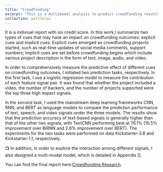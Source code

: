 ```yaml
---
title: "Crowdfunding"
excerpt: "This is a multimodal analysis to predict crowdfunding results.<br/><img src='/images/crowdfunding.png'>"
collection: portfolio
---
```


It is a indiviual report with six credit score. In this work,I summarize two types of cues that may have an impact on crowdfunding outcomes: explicit cues and implicit cues. Explicit cues emerged as crowdfunding projects started, such as real-time updates of social media comments, support numbers; Implicit cues are set before crowdfunding begins which include various project description in the form of text, image, audio, and video.  

In order to comprehensively measure the predictive effect of different cues on crowdfunding outcomes, I initiated two prediction tasks, respectively. In the first task, I use a logistic regression model to measure the contribution of each feature signal pair. It was found that whether the project included a video, the number of backers, and the number of projects supported were the top three high impact signals. 

In the second task, I used the mainstream deep learning frameworks CNN, RNN, and BERT as language models to compare the prediction performance of text, speech, and video signals under the three models. The results show that the prediction accuracy of text-based signals is generally higher than that of the other two signals, with TextCNN performing best at 76.1% (10.5% improvement over BiRNN and 2.6% improvement over BERT). The experiments for the two tasks were performed on data Kickstarter-3.8 and Kickstarter-1.1, respectively. 

📺 In addition, in order to explore the interaction among different signals, I also designed a multi-modal model, which is detailed in Appendix D.

You can find the final report here:[Crowdfunding Research](../assets/Master_IS6912).
